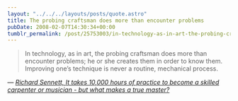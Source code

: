 ```yaml
---
layout: "../../../layouts/posts/quote.astro"
title: The probing craftsman does more than encounter problems
pubDate: 2008-02-07T14:30:34+00:00
tumblr_permalink: /post/25753003/in-technology-as-in-art-the-probing-craftsman
---
```


> In technology, as in art, the probing craftsman does more than encounter problems; he or she creates them in order to know them. Improving one&rsquo;s technique is never a routine, mechanical process.

— <cite>[Richard Sennett, _It takes 10,000 hours of practice to become a skilled carpenter or musician - but what makes a true master?_](https://www.theguardian.com/books/2008/feb/02/featuresreviews.guardianreview14)</cite>
